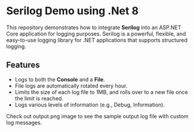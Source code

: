 # Serilog Demo using .Net 8

This repository demonstrates how to integrate **Serilog** into an ASP.NET Core application for logging purposes. Serilog is a powerful, flexible, and easy-to-use logging library for .NET applications that supports structured logging.

## Features

- Logs to both the **Console** and a **File**.
- File logs are automatically rotated every hour.
- Limits the size of each log file to 1MB, and rolls over to a new file once the limit is reached.
- Logs various levels of information (e.g., Debug, Information).

Check out output.png image to see the sample output log file with custom log messages.
